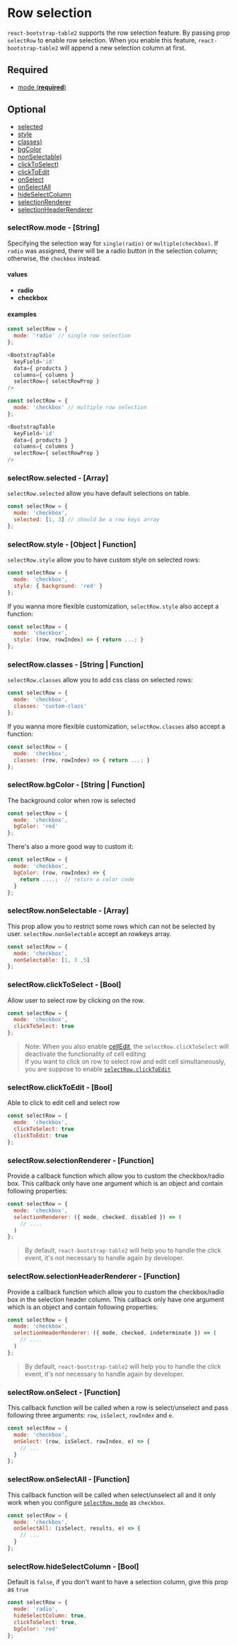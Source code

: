 
# Row selection
`react-bootstrap-table2` supports the row selection feature. By passing prop `selectRow` to enable row selection. When you enable this feature, `react-bootstrap-table2` will append a new selection column at first. 

## Required
* [mode (**required**)](#mode)

## Optional
* [selected](#selected)
* [style](#style)
* [classes)](#classes)
* [bgColor](#bgColor)
* [nonSelectable)](#nonSelectable)
* [clickToSelect)](#clickToSelect)
* [clickToEdit](#clickToEdit)
* [onSelect](#onSelect)
* [onSelectAll](#onSelectAll)
* [hideSelectColumn](#hideSelectColumn)
* [selectionRenderer](#selectionRenderer)
* [selectionHeaderRenderer](#selectionHeaderRenderer)

### <a name="mode">selectRow.mode - [String]</a>

Specifying the selection way for `single(radio)` or `multiple(checkbox)`. If `radio` was assigned, there will be a radio button in the selection column; otherwise, the `checkbox` instead.

#### values
* **radio**
* **checkbox**

#### examples

```js
const selectRow = {
  mode: 'radio' // single row selection
};

<BootstrapTable
  keyField='id'
  data={ products }
  columns={ columns }
  selectRow={ selectRowProp }
/>
```

```js
const selectRow = {
  mode: 'checkbox' // multiple row selection
};

<BootstrapTable
  keyField='id'
  data={ products }
  columns={ columns }
  selectRow={ selectRowProp }
/>
```

### <a name='selected'>selectRow.selected - [Array]</a>
`selectRow.selected` allow you have default selections on table.

```js
const selectRow = {
  mode: 'checkbox',
  selected: [1, 3] // should be a row keys array
};
```

### <a name='style'>selectRow.style - [Object | Function]</a>
`selectRow.style` allow you to have custom style on selected rows:

```js
const selectRow = {
  mode: 'checkbox',
  style: { background: 'red' }
};
```

If you wanna more flexible customization, `selectRow.style` also accept a function:

```js
const selectRow = {
  mode: 'checkbox',
  style: (row, rowIndex) => { return ...; }
};
```

### <a name='classes'>selectRow.classes - [String | Function]</a>
`selectRow.classes` allow you to add css class on selected rows:

```js
const selectRow = {
  mode: 'checkbox',
  classes: 'custom-class'
};
```

If you wanna more flexible customization, `selectRow.classes` also accept a function:

```js
const selectRow = {
  mode: 'checkbox',
  classes: (row, rowIndex) => { return ...; }
};
```

### <a name='bgColor'>selectRow.bgColor - [String | Function]</a>
The background color when row is selected

```js
const selectRow = {
  mode: 'checkbox',
  bgColor: 'red'
};
```

There's also a more good way to custom it:

```js
const selectRow = {
  mode: 'checkbox',
  bgColor: (row, rowIndex) => {
    return ....;  // return a color code
  }
};
```

### <a name='nonSelectable'>selectRow.nonSelectable - [Array]</a>
This prop allow you to restrict some rows which can not be selected by user. `selectRow.nonSelectable` accept an rowkeys array.

```js
const selectRow = {
  mode: 'checkbox',
  nonSelectable: [1, 3 ,5]
};
```

### <a name='clickToSelect'>selectRow.clickToSelect - [Bool]</a>
Allow user to select row by clicking on the row.

```js
const selectRow = {
  mode: 'checkbox',
  clickToSelect: true
};
```

> Note: When you also enable [cellEdit](./cell-edit.md), the `selectRow.clickToSelect` will deactivate the functionality of cell editing   
> If you want to click on row to select row and edit cell simultaneously, you are suppose to enable [`selectRow.clickToEdit`](#clickToEdit)

### <a name='clickToEdit'>selectRow.clickToEdit - [Bool]</a>
Able to click to edit cell and select row

```js
const selectRow = {
  mode: 'checkbox',
  clickToSelect: true
  clickToEdit: true
};
```

### <a name='selectionRenderer'>selectRow.selectionRenderer - [Function]</a>
Provide a callback function which allow you to custom the checkbox/radio box. This callback only have one argument which is an object and contain following properties:

```js
const selectRow = {
  mode: 'checkbox',
  selectionRenderer: ({ mode, checked, disabled }) => (
    // ....
  )
};
```

> By default, `react-bootstrap-table2` will help you to handle the click event, it's not necessary to handle again by developer.

### <a name='selectionHeaderRenderer'>selectRow.selectionHeaderRenderer - [Function]</a>
Provide a callback function which allow you to custom the checkbox/radio box in the selection header column. This callback only have one argument which is an object and contain following properties:

```js
const selectRow = {
  mode: 'checkbox',
  selectionHeaderRenderer: ({ mode, checked, indeterminate }) => (
    // ....
  )
};
```

> By default, `react-bootstrap-table2` will help you to handle the click event, it's not necessary to handle again by developer.

### <a name='onSelect'>selectRow.onSelect - [Function]</a>
This callback function will be called when a row is select/unselect and pass following three arguments:
`row`, `isSelect`, `rowIndex` and `e`.

```js
const selectRow = {
  mode: 'checkbox',
  onSelect: (row, isSelect, rowIndex, e) => {
    // ...
  }
};
```

### <a name='onSelectAll'>selectRow.onSelectAll - [Function]</a>
This callback function will be called when select/unselect all and it only work when you configure [`selectRow.mode`](#mode) as `checkbox`.

```js
const selectRow = {
  mode: 'checkbox',
  onSelectAll: (isSelect, results, e) => {
    // ...
  }
};
```

### <a name='hideSelectColumn'>selectRow.hideSelectColumn - [Bool]</a>
Default is `false`, if you don't want to have a selection column, give this prop as `true`

```js
const selectRow = {
  mode: 'radio',
  hideSelectColumn: true,
  clickToSelect: true,
  bgColor: 'red'
};
```
